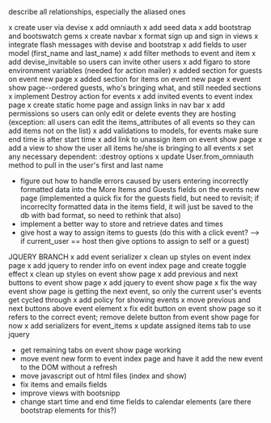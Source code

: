 describe all relationships, especially the aliased ones

x create user via devise
x add omniauth
x add seed data
x add bootstrap and bootswatch gems
x create navbar
x format sign up and sign in views
x integrate flash messages with devise and bootstrap
x add fields to user model (first_name and last_name)
x add filter methods to event and item
x add devise_invitable so users can invite other users
x add figaro to store environment variables (needed for action mailer)
x added section for guests on event new page
x added section for items on event new page
x event show page--ordered guests, who's bringing what, and still needed sections
x implement Destroy action for events
x add invited events to event index page
x create static home page and assign links in nav bar
x add permissions so users can only edit or delete events they are hosting (exception: all users can edit the items_attributes of all events so they can add items not on the list)
x add validations to models, for events make sure end time is after start time
x add link to unassign item on event show page
x add a view to show the user all items he/she is bringing to all events
x set any necessary dependent: :destroy options
x update User.from_omniauth method to pull in the user's first and last name

* figure out how to handle errors caused by users entering incorrectly formatted data into the More Items and Guests fields on the events new page (implemented a quick fix for the guests field, but need to revisit; if incorreclty formatted data in the items field, it will just be saved to the db with bad format, so need to rethink that also)
* implement a better way to store and retrieve dates and times
* give host a way to assign items to guests (do this with a click event? --> if current_user == host then give options to assign to self or a guest)

JQUERY BRANCH
x add event serializer
x clean up styles on event index page
x add jquery to render info on event index page and create toggle effect
x clean up styles on event show page
x add previous and next buttons to event show page
x add jquery to event show page
x fix the way event show page is getting the next event, so only the current user's events get cycled through
x add policy for showing events
x move previous and next buttons above event element
x fix edit button on event show page so it refers to the correct event; remove delete button from event show page for now
x add serializers for event_items
x update assigned items tab to use jquery

* get remaining tabs on event show page working
* move event new form to event index page and have it add the new event to the DOM without a refresh
* move javascript out of html files (index and show)
* fix items and emails fields
* improve views with bootsnipp
* change start time and end time fields to calendar elements (are there bootstrap elements for this?)